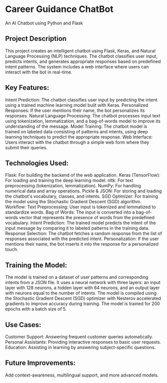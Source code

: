 # Career Guidance ChatBot
An AI Chatbot using Python and Flask 

## Project Description
This project creates an intelligent chatbot using Flask, Keras, and Natural Language Processing (NLP) techniques. The chatbot classifies user input, predicts intents, and generates appropriate responses based on predefined intent patterns. The system includes a web interface where users can interact with the bot in real-time.

## Key Features:
Intent Prediction: The chatbot classifies user input by predicting the intent using a trained machine learning model built with Keras.
Personalized Responses: If the user mentions their name, the bot personalizes its responses.
Natural Language Processing: The chatbot processes input text using tokenization, lemmatization, and a bag-of-words model to improve its understanding of the message.
Model Training: The chatbot model is trained on labeled data consisting of patterns and intents, using deep learning techniques to predict the appropriate response.
Web Interface: Users interact with the chatbot through a simple web form where they submit their queries.

## Technologies Used:
Flask: For building the backend of the web application.
Keras (TensorFlow): For loading and training the deep learning model.
nltk: For text preprocessing (tokenization, lemmatization).
NumPy: For handling numerical data and array operations.
Pickle & JSON: For storing and loading the chatbot's vocabulary, classes, and intents.
SGD Optimizer: For training the model using the Stochastic Gradient Descent (SGD) algorithm.
Workflow:
Text Preprocessing: User input is tokenized and lemmatized to standardize words.
Bag of Words: The input is converted into a bag-of-words vector that represents the presence of words from the predefined vocabulary.
Intent Prediction: The trained model predicts the intent of the input message by comparing it to labeled patterns in the training data.
Response Selection: The chatbot fetches a random response from the list of responses associated with the predicted intent.
Personalization: If the user mentions their name, the bot inserts it into the response for a personalized touch.

## Training the Model:
The model is trained on a dataset of user patterns and corresponding intents from a JSON file. It uses a neural network with three layers: an input layer with 128 neurons, a hidden layer with 64 neurons, and an output layer with neurons equal to the number of intents.
The model is compiled using the Stochastic Gradient Descent (SGD) optimizer with Nesterov accelerated gradients to improve accuracy during training. The model is trained for 200 epochs with a batch size of 5.

## Use Cases:
Customer Support: Answering frequent customer queries automatically.
Personal Assistants: Providing interactive responses to basic user requests.
Education: Assisting in learning by answering subject-specific questions.

## Future Improvements:
Add context-awareness, multilingual support, and more advanced models.


